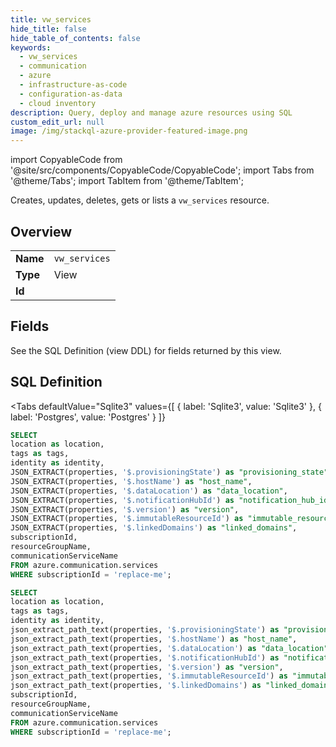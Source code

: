 ```yaml
--- 
title: vw_services
hide_title: false
hide_table_of_contents: false
keywords:
  - vw_services
  - communication
  - azure
  - infrastructure-as-code
  - configuration-as-data
  - cloud inventory
description: Query, deploy and manage azure resources using SQL
custom_edit_url: null
image: /img/stackql-azure-provider-featured-image.png
---
```


import CopyableCode from '@site/src/components/CopyableCode/CopyableCode';
import Tabs from '@theme/Tabs';
import TabItem from '@theme/TabItem';

Creates, updates, deletes, gets or lists a <code>vw_services</code> resource.

## Overview
<table><tbody>
<tr><td><b>Name</b></td><td><code>vw_services</code></td></tr>
<tr><td><b>Type</b></td><td>View</td></tr>
<tr><td><b>Id</b></td><td><CopyableCode code="azure.communication.vw_services" /></td></tr>
</tbody></table>

## Fields

See the SQL Definition (view DDL) for fields returned by this view.

## SQL Definition

<Tabs
defaultValue="Sqlite3"
values={[
{ label: 'Sqlite3', value: 'Sqlite3' },
{ label: 'Postgres', value: 'Postgres' }
]}
>
<TabItem value="Sqlite3">

```sql
SELECT
location as location,
tags as tags,
identity as identity,
JSON_EXTRACT(properties, '$.provisioningState') as "provisioning_state",
JSON_EXTRACT(properties, '$.hostName') as "host_name",
JSON_EXTRACT(properties, '$.dataLocation') as "data_location",
JSON_EXTRACT(properties, '$.notificationHubId') as "notification_hub_id",
JSON_EXTRACT(properties, '$.version') as "version",
JSON_EXTRACT(properties, '$.immutableResourceId') as "immutable_resource_id",
JSON_EXTRACT(properties, '$.linkedDomains') as "linked_domains",
subscriptionId,
resourceGroupName,
communicationServiceName
FROM azure.communication.services
WHERE subscriptionId = 'replace-me';
```

</TabItem>
<TabItem value="Postgres">

```sql
SELECT
location as location,
tags as tags,
identity as identity,
json_extract_path_text(properties, '$.provisioningState') as "provisioning_state",
json_extract_path_text(properties, '$.hostName') as "host_name",
json_extract_path_text(properties, '$.dataLocation') as "data_location",
json_extract_path_text(properties, '$.notificationHubId') as "notification_hub_id",
json_extract_path_text(properties, '$.version') as "version",
json_extract_path_text(properties, '$.immutableResourceId') as "immutable_resource_id",
json_extract_path_text(properties, '$.linkedDomains') as "linked_domains",
subscriptionId,
resourceGroupName,
communicationServiceName
FROM azure.communication.services
WHERE subscriptionId = 'replace-me';
```

</TabItem>
</Tabs>
